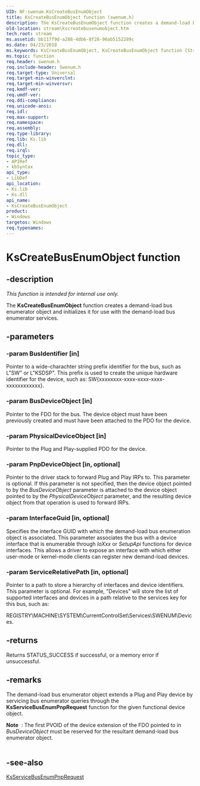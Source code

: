 ```yaml
---
UID: NF:swenum.KsCreateBusEnumObject
title: KsCreateBusEnumObject function (swenum.h)
description: The KsCreateBusEnumObject function creates a demand-load bus enumerator object and initializes it for use with the demand-load bus enumerator services.
old-location: stream\kscreatebusenumobject.htm
tech.root: stream
ms.assetid: bb117f9d-a288-4db6-8f28-96ab5152289c
ms.date: 04/23/2018
ms.keywords: KsCreateBusEnumObject, KsCreateBusEnumObject function [Streaming Media Devices], ksfunc_c2f2d2fb-fea1-40af-8a0b-358b96bae705.xml, stream.kscreatebusenumobject, swenum/KsCreateBusEnumObject
ms.topic: function
req.header: swenum.h
req.include-header: Swenum.h
req.target-type: Universal
req.target-min-winverclnt: 
req.target-min-winversvr: 
req.kmdf-ver: 
req.umdf-ver: 
req.ddi-compliance: 
req.unicode-ansi: 
req.idl: 
req.max-support: 
req.namespace: 
req.assembly: 
req.type-library: 
req.lib: Ks.lib
req.dll: 
req.irql: 
topic_type:
- APIRef
- kbSyntax
api_type:
- LibDef
api_location:
- Ks.lib
- Ks.dll
api_name:
- KsCreateBusEnumObject
product:
- Windows
targetos: Windows
req.typenames: 
---
```


# KsCreateBusEnumObject function


## -description


<i>This function is intended for internal use only.</i>

The <b>KsCreateBusEnumObject</b> function creates a demand-load bus enumerator object and initializes it for use with the demand-load bus enumerator services. 


## -parameters




### -param BusIdentifier [in]

Pointer to a wide-charachter string prefix identifier for the bus, such as L"SW" or L"KSDSP". This prefix is used to create the unique hardware identifier for the device, such as: SW\{xxxxxxxx-xxxx-xxxx-xxxx-xxxxxxxxxxxx}.


### -param BusDeviceObject [in]

Pointer to the FDO for the bus. The device object must have been previously created and must have been attached to the PDO for the device.


### -param PhysicalDeviceObject [in]

Pointer to the Plug and Play-supplied PDO for the device.


### -param PnpDeviceObject [in, optional]

Pointer to the driver stack to forward Plug and Play IRPs to. This parameter is optional. If this parameter is not specified, then the device object pointed to by the <i>BusDeviceObject</i> parameter is attached to the device object pointed to by the <i>PhysicalDeviceObject</i> parameter, and the resulting device object from that operation is used to forward IRPs.


### -param InterfaceGuid [in, optional]

Specifies the interface GUID with which the demand-load bus enumeration object is associated. This parameter associates the bus with a device interface that is enumerable through <i>IoXxx</i> or <i>SetupApi</i> functions for device interfaces. This allows a driver to expose an interface with which either user-mode or kernel-mode clients can register new demand-load devices.


### -param ServiceRelativePath [in, optional]

Pointer to a path to store a hierarchy of interfaces and device identifiers. This parameter is optional. For example, "Devices" will store the list of supported interfaces and devices in a path relative to the services key for this bus, such as:

REGISTRY\MACHINE\SYSTEM\CurrentControlSet\Services\SWENUM\Devices.


## -returns



Returns STATUS_SUCCESS if successful, or a memory error if unsuccessful.




## -remarks



The demand-load bus enumerator object extends a Plug and Play device by servicing bus enumerator queries through the <b>KsServiceBusEnumPnpRequest</b> function for the given functional device object.

<div class="alert"><b>Note</b>  : The first PVOID of the device extension of the FDO pointed to in <i>BusDeviceObject</i> must be reserved for the resultant demand-load bus enumerator object.</div>
<div> </div>



## -see-also




<a href="https://docs.microsoft.com/windows-hardware/drivers/ddi/content/swenum/nf-swenum-ksservicebusenumpnprequest">KsServiceBusEnumPnpRequest</a>
 

 

